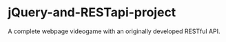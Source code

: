 # jQuery-and-RESTapi-project
 A complete webpage videogame with an originally developed RESTful API.
